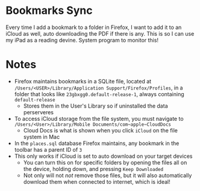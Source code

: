 # Bookmarks Sync
Every time I add a bookmark to a folder in Firefox, I want to add it to an iCloud as well, auto downloading the PDF if there is any. This is so I can use my iPad as a reading devine. System program to monitor this!

# Notes
* Firefox maintains bookmarks in a SQLite file, located at `/Users/<USER>/Library/Application Support/Firefox/Profiles`, in a folder that looks like `23gbxgg0.default-release-1`, always containing `default-release`
    * Stores them in the User's Library so if uninstalled the data perserveres
* To access iCloud storage from the file system, you must navigate to `/Users/<User>/Library/Mobile Documents/com~apple~CloudDocs`
    * Cloud Docs is what is shown when you click `iCloud` on the file system in Mac
* In the `places.sql` database Firefox maintains, any bookmark in the toolbar has a parent ID of `3`
* This only works if iCloud is set to auto download on your target devices
    * You can turn this on for specific folders by opening the files all on the device, holding down, and pressing `Keep Downloaded`
    * Not only will not *not* remove those files, but it will also automatically download them when connected to internet, which is ideal!
    